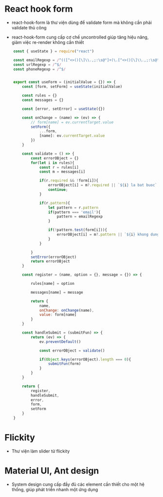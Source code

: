 # React hook form

- react-hook-form là thư viện dùng để validate form mà không cần phải validate thủ công

- react-hook-form cung cấp cơ chế uncontrolled giúp tăng hiệu năng, giảm việc re-render không cần thiết

```jsx
    const { useState } = require("react")

    const emailRegexp = /^(([^<>()[\]\\.,;:\s@"]+(\.[^<>()[\]\\.,;:\s@"]+)*)|(".+"))@((\[[0-9]{1,3}\.[0-9]{1,3}\.[0-9]{1,3}\.[0-9]{1,3}\])|(([a-zA-Z\-0-9]+\.)+[a-zA-Z]{2,}))$/
    const urlRegexp = /^$/
    const phoneRegexp = /^$/


    export const useForm = (initialValue = {}) => {
        const [form, setForm] = useState(initialValue)

        const rules = {}
        const messages = {}

        const [error, setError] = useState({})

        const onChange = (name) => (ev) => {
            // form[name] = ev.currentTarget.value
            setForm({
                ...form,
                [name]: ev.currentTarget.value
            })
        }

        const validate = () => {
            const errorOBject = {}
            for(let i in rules){
                const r = rules[i]
                const m = messages[i]

                if(r.required && !form[i]){
                    errorOBject[i] = m?.required || `${i} la bat buoc`
                    continue;
                }

                if(r.pattern){
                    let pattern = r.pattern
                    if(pattern === 'email'){
                        pattern = emailRegexp
                    }

                    if(!pattern.test(form[i])){
                        errorOBject[i] = m?.pattern || `${i} khong dung dinh dang`
                    }
                }

            }
            setError(errorOBject)
            return errorOBject
        }

        const register = (name, option = {}, message = {}) => {

            rules[name] = option

            messages[name] = message

            return {
                name,
                onChange: onChange(name),
                value: form[name]
            }
        }

        const handleSubmit = (submitFun) => {
            return (ev) => {
                ev.preventDefault()

                const errorOBject = validate()

                if(Object.keys(errorOBject).length === 0){
                    submitFun(form)
                }
            }
        }

        return {
            register,
            handleSubmit,
            error,
            form,
            setForm
        }
    }
```

# Flickity

- Thư viện làm slider từ flickity

# Material UI,  Ant design

- System design cung cấp đầy đủ các element cần thiết cho một hệ thống, giúp phát triển nhanh một ứng dụng
